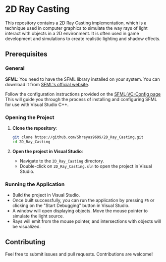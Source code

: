 # 2D Ray Casting

This repository contains a 2D Ray Casting implementation, which is a technique used in computer graphics to simulate the way rays of light interact with objects in a 2D environment. It is often used in game development and simulations to create realistic lighting and shadow effects.


## Prerequisites

### General

**SFML**: You need to have the SFML library installed on your system. You can download it from [SFML's official website](https://www.sfml-dev.org/download.php).

Follow the configuration instructions provided on the [SFML-VC-Config page](https://www.sfml-dev.org/tutorials/2.6/start-vc.php)
This will guide you through the process of installing and configuring SFML for use with Visual Studio C++.

### Opening the Project

1. **Clone the repository**:
    ```sh
    git clone https://github.com/Shreyas9699/2D_Ray_Casting.git
    cd 2D_Ray_Casting
    ```

2. **Open the project in Visual Studio**:
    - Navigate to the `2D_Ray_Casting` directory.
    - Double-click on `2D_Ray_Casting.sln` to open the project in Visual Studio.

### Running the Application

- Build the project in Visual Studio.
- Once built successfully, you can run the application by pressing `F5` or clicking on the "Start Debugging" button in Visual Studio.
- A window will open displaying objects. Move the mouse pointer to simulate the light source.
- Rays will emit from the mouse pointer, and intersections with objects will be visualized.

## Contributing

Feel free to submit issues and pull requests. Contributions are welcome!